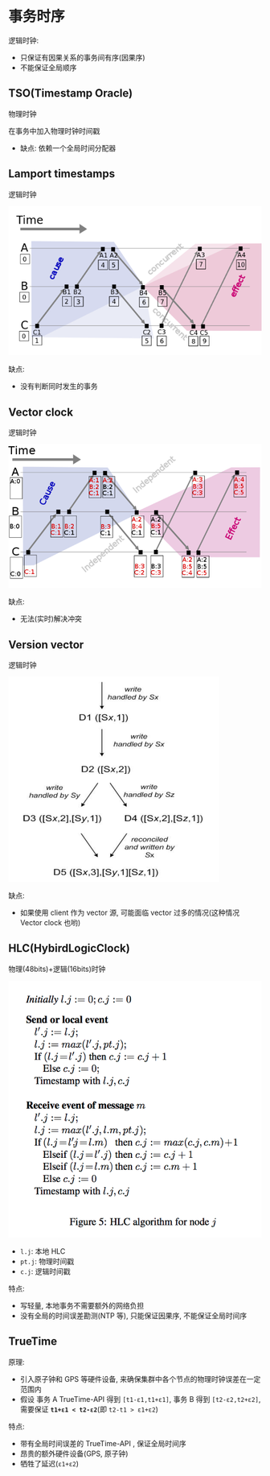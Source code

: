 # 事务时序

逻辑时钟:
- 只保证有因果关系的事务间有序(因果序)
- 不能保证全局顺序

## TSO(Timestamp Oracle)

物理时钟

在事务中加入物理时钟时间戳

- 缺点: 依赖一个全局时间分配器

## Lamport timestamps

逻辑时钟

![Lamport timestamps](116770-20160501174922566-1686627384.png)

缺点:
- 没有判断同时发生的事务

## Vector clock

逻辑时钟

![Vector clock](116770-20160502134654404-1109556515.png)

缺点:
- 无法(实时)解决冲突

## Version vector

逻辑时钟

![Version vector](116770-20160502183034013-800335383.png)

缺点:
- 如果使用 client 作为 vector 源, 可能面临 vector 过多的情况(这种情况 Vector clock 也哟)

## HLC(HybirdLogicClock)

物理(48bits)+逻辑(16bits)时钟

![HLC 实现](176539-20190331195348635-732873384.png)

- `l.j`: 本地 HLC
- `pt.j`: 物理时间戳
- `c.j`: 逻辑时间戳

特点:
- 写轻量, 本地事务不需要额外的网络负担
- 没有全局的时间误差勘测(NTP 等), 只能保证因果序, 不能保证全局时间序

## TrueTime

原理:
- 引入原子钟和 GPS 等硬件设备, 来确保集群中各个节点的物理时钟误差在一定范围内
- 假设 事务 A TrueTime-API 得到 `[t1-ε1,t1+ε1]`, 事务 B 得到 `[t2-ε2,t2+ε2]`, 需要保证 **`t1+ε1 < t2-ε2`**(即 `t2-t1 > ε1+ε2`)

特点:
- 带有全局时间误差的 TrueTime-API , 保证全局时间序
- 昂贵的额外硬件设备(GPS, 原子钟)
- 牺牲了延迟(`ε1+ε2`)

